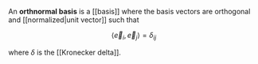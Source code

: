 An **orthnormal basis** is a [[basis]] where the basis vectors are orthogonal and [[normalized|unit vector]] such that

$$
\langle \vec{e}_i , \vec{e}_j \rangle = \delta_{ij}
$$

where $\delta$ is the [[Kronecker delta]].